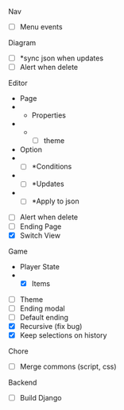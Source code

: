 Nav
- [ ] Menu events

Diagram
- [ ] *sync json when updates
- [ ] Alert when delete

Editor
- Page
- - Properties
- - - [ ] theme
- Option
- - [ ] *Conditions
- - [ ] *Updates
- - [ ] *Apply to json
- [ ] Alert when delete
- [ ] Ending Page
- [x] Switch View

Game
- Player State
- - [x] Items
- [ ] Theme
- [ ] Ending modal
- [ ] Default ending
- [x] Recursive (fix bug)
- [x] Keep selections on history

Chore
- [ ] Merge commons (script, css)

Backend
- [ ] Build Django